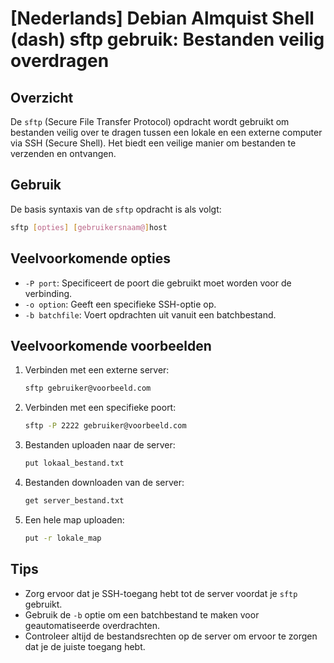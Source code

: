 # [Nederlands] Debian Almquist Shell (dash) sftp gebruik: Bestanden veilig overdragen

## Overzicht
De `sftp` (Secure File Transfer Protocol) opdracht wordt gebruikt om bestanden veilig over te dragen tussen een lokale en een externe computer via SSH (Secure Shell). Het biedt een veilige manier om bestanden te verzenden en ontvangen.

## Gebruik
De basis syntaxis van de `sftp` opdracht is als volgt:

```bash
sftp [opties] [gebruikersnaam@]host
```

## Veelvoorkomende opties
- `-P port`: Specificeert de poort die gebruikt moet worden voor de verbinding.
- `-o option`: Geeft een specifieke SSH-optie op.
- `-b batchfile`: Voert opdrachten uit vanuit een batchbestand.

## Veelvoorkomende voorbeelden

1. Verbinden met een externe server:
   ```bash
   sftp gebruiker@voorbeeld.com
   ```

2. Verbinden met een specifieke poort:
   ```bash
   sftp -P 2222 gebruiker@voorbeeld.com
   ```

3. Bestanden uploaden naar de server:
   ```bash
   put lokaal_bestand.txt
   ```

4. Bestanden downloaden van de server:
   ```bash
   get server_bestand.txt
   ```

5. Een hele map uploaden:
   ```bash
   put -r lokale_map
   ```

## Tips
- Zorg ervoor dat je SSH-toegang hebt tot de server voordat je `sftp` gebruikt.
- Gebruik de `-b` optie om een batchbestand te maken voor geautomatiseerde overdrachten.
- Controleer altijd de bestandsrechten op de server om ervoor te zorgen dat je de juiste toegang hebt.